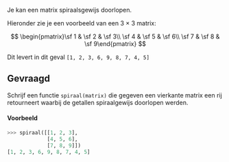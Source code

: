 Je kan een matrix spiraalsgewijs doorlopen.

Hieronder zie je een voorbeeld van een 3 × 3 matrix:

$$
\begin{pmatrix}\sf 1 & \sf 2 & \sf 3\\ \sf 4 & \sf 5 & \sf 6\\ \sf 7 & \sf 8 & \sf 9\end{pmatrix}
$$

Dit levert in dit geval `[1, 2, 3, 6, 9, 8, 7, 4, 5]`

## Gevraagd
Schrijf een functie `spiraal(matrix)` die gegeven een vierkante matrix een rij retourneert waarbij de getallen spiraalgewijs doorlopen werden.

#### Voorbeeld

```python
>>> spiraal([[1, 2, 3], 
             [4, 5, 6],
             [7, 8, 9]])
[1, 2, 3, 6, 9, 8, 7, 4, 5]
```
